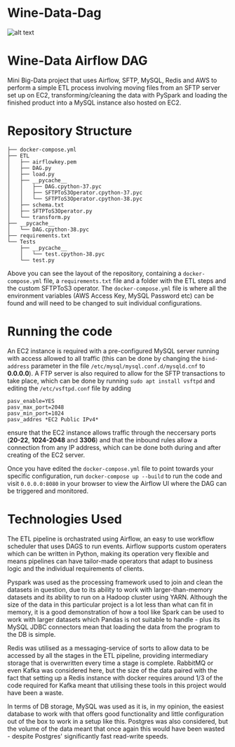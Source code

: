 # Wine-Data-Dag

![alt text](https://thecraftycask.com/wp-content/uploads/2018/07/crafty-cask-craft-wine-banner-e1543284316865.jpg)

<h1>Wine-Data Airflow DAG</h1>
Mini Big-Data project that uses Airflow, SFTP, MySQL, Redis and AWS to perform a simple ETL process involving moving files 
from an SFTP server set up on EC2, transforming/cleaning the data with PySpark and loading the finished product into a MySQL
instance also hosted on EC2.

<h1>Repository Structure</h1>

```
├── docker-compose.yml
├── ETL
│   ├── airflowkey.pem
│   ├── DAG.py
│   ├── load.py
│   ├── __pycache__
│   │   ├── DAG.cpython-37.pyc
│   │   ├── SFTPToS3Operator.cpython-37.pyc
│   │   └── SFTPToS3Operator.cpython-38.pyc
│   ├── schema.txt
│   ├── SFTPToS3Operator.py
│   └── transform.py
├── __pycache__
│   └── DAG.cpython-38.pyc
├── requirements.txt
└── Tests
    ├── __pycache__
    │   └── test.cpython-38.pyc
    └── test.py
```

Above you can see the layout of the repository, containing a ```docker-compose.yml``` file, a ```requirements.txt``` 
file and a folder with the ETL steps and the custom SFTPToS3 operator. The ```docker-compose.yml``` file
is where all the environment variables (AWS Access Key, MySQL Password etc) can be found and will need to be 
changed to suit individual configurations. 

<h1>Running the code</h1>

An EC2 instance is required with a pre-configured MySQL server running with access allowed to all traffic (this can be done by changing the ```bind-address``` parameter in the file ```/etc/mysql/mysql.conf.d/mysqld.cnf``` to **0.0.0.0**). A FTP server is also required to allow for the SFTP transactions to take place, which can be done by running ```sudo apt install vsftpd``` and editing the ```/etc/vsftpd.conf``` file by adding 

```
pasv_enable=YES
pasv_max_port=2048
pasv_min_port=1024
pasv_addres *EC2 Public IPv4*
```

ensure that the EC2 instance allows traffic through the neccersary ports (**20-22**, **1024-2048** and **3306**) and that the inbound rules allow a connection from any IP address, which can be done both during and after creating of the EC2 server. 

Once you have edited the ```docker-compose.yml``` file to point towards your specific configuration, run ```docker-compose up --build``` to run the code and visit ```0.0.0.0:8080``` in your browser to view the Airflow UI where the DAG can be triggered and monitored.

<h1>Technologies Used</h1>

The ETL pipeline is orchastrated using Airflow, an easy to use workflow scheduler that uses DAGS to run events. Airflow supports custom operaters which can be written in Python, making its operation very flexible and means pipelines can have tailor-made operators that adapt to business logic and the individual requirements of clients. 

Pyspark was used as the processing framework used to join and clean the datasets in question, due to its ability to work with larger-than-memory datasets and its ability to run on a Hadoop cluster using YARN. Although the size of the data in this particular project is a lot less than what can fit in memory, it is a good demonstration of how a tool like Spark can be used to work with larger datasets which Pandas is not suitable to handle - plus its MySQL JDBC connectors mean that loading the data from the program to the DB is simple.

Redis was utilised as a messaging-service of sorts to allow data to be accessed by all the stages in the ETL pipeline, providing intermediary storage that is overwritten every time a stage is complete. RabbitMQ or even Kafka was considered here, but the size of the data paired with the fact that setting up a Redis instance with docker requires around 1/3 of the code required for Kafka meant that utilising these tools in this project would have been a waste. 

In terms of DB storage, MySQL was used as it is, in my opinion, the easiest database to work with that offers good functionality and little configuration out of the box to work in a setup like this. Postgres was also considered, but the volume of the data meant that once again this would have been wasted - despite Postgres' significantly fast read-write speeds. 





